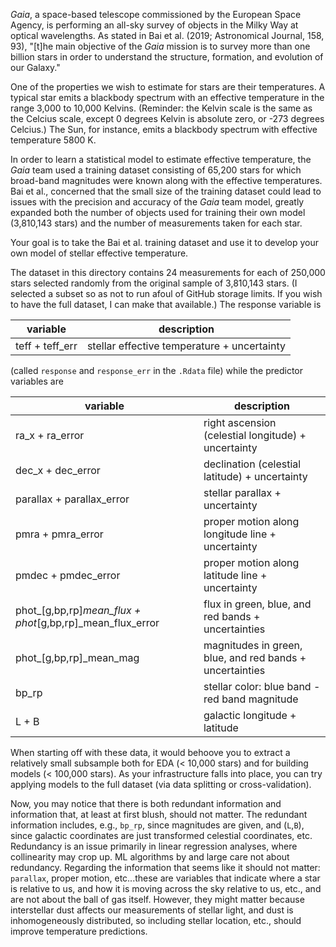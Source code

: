 
*Gaia*, a space-based telescope commissioned by the European Space Agency, is performing an all-sky survey of objects in the Milky Way at optical wavelengths. As stated in Bai et al. (2019; Astronomical Journal, 158, 93), "[t]he main objective of the *Gaia* mission is to survey more than one billion stars in order to understand the structure, formation, and evolution of our Galaxy."

One of the properties we wish to estimate for stars are their temperatures. A typical star emits a blackbody spectrum with an effective temperature in the range 3,000 to 10,000 Kelvins. (Reminder: the Kelvin scale is the same as the Celcius scale, except 0 degrees Kelvin is absolute zero, or -273 degrees Celcius.) The Sun, for instance, emits a blackbody spectrum with effective temperature 5800 K.

In order to learn a statistical model to estimate effective temperature, the *Gaia* team used a training dataset consisting of 65,200 stars for which broad-band magnitudes were known along with the effective temperatures. Bai et al., concerned that the small size of the training dataset could lead to issues with the precision and accuracy of the *Gaia* team model, greatly expanded both the number of objects used for training their own model (3,810,143 stars) and the number of measurements taken for each star.

Your goal is to take the Bai et al. training dataset and use it to develop your own model of stellar effective temperature.

The dataset in this directory contains 24 measurements for each of 250,000 stars selected randomly from the original sample of 3,810,143 stars. (I selected a subset so as not to run afoul of GitHub storage limits. If you wish to have the full dataset, I can make that available.) The response variable is

| variable | description |
| -------- | ----------- |
| teff + teff_err | stellar effective temperature + uncertainty |

(called `response` and `response_err` in the `.Rdata` file) while the predictor variables are

| variable | description |
| -------- | ----------- |
| ra_x + ra_error | right ascension (celestial longitude) + uncertainty |
| dec_x + dec_error | declination (celestial latitude) + uncertainty |
| parallax + parallax_error | stellar parallax + uncertainty |
| pmra + pmra_error | proper motion along longitude line + uncertainty |
| pmdec + pmdec_error | proper motion along latitude line + uncertainty |
| phot_[g,bp,rp]_mean_flux + phot_[g,bp,rp]_mean_flux_error | flux in green, blue, and red bands + uncertainties |
| phot_[g,bp,rp]_mean_mag | magnitudes in green, blue, and red bands + uncertainties |
| bp_rp | stellar color: blue band - red band magnitude |
| L + B | galactic longitude + latitude |

When starting off with these data, it would behoove you to extract a relatively small subsample both for EDA (< 10,000 stars) and for building models (< 100,000 stars). As your infrastructure falls into place, you can try applying models to the full dataset (via data splitting or cross-validation).

Now, you may notice that there is both redundant information and information that, at least at first blush, should not matter. The redundant information includes, e.g., `bp_rp`, since magnitudes are given, and (`L`,`B`), since galactic coordinates are just transformed celestial coordinates, etc. Redundancy is an issue primarily in linear regression analyses, where collinearity may crop up. ML algorithms by and large care not about redundancy. Regarding the information that seems like it should not matter: `parallax`, proper motion, etc...these are variables that indicate where a star is relative to us, and how it is moving across the sky relative to us, etc., and are not about the ball of gas itself. However, they might matter because interstellar dust affects our measurements of stellar light, and dust is inhomogeneously distributed, so including stellar location, etc., should improve temperature predictions.

